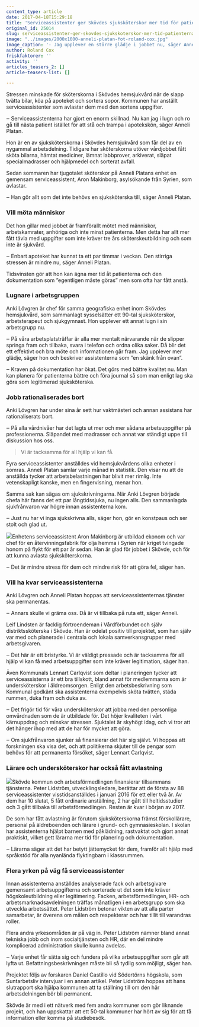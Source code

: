 ```yaml
---
content_type: article
date: 2017-04-18T15:29:18
title: 'Serviceassistenter ger Skövdes sjuksköterskor mer tid för patienterna'
original_id: 25014
slug: serviceassistenter-ger-skovdes-sjukskoterskor-mer-tid-patienterna
image: "../images/2000x1000-anneli-platan-fot-roland-cox.jpg"
image_caption: '- Jag upplever en större glädje i jobbet nu, säger Annelie Platan, en av sjuksköterskorna i Skövde kommuns hemsjukvård.'
author: Roland Cox
friskfaktorer: ''
activity: ''
articles_teasers_2: []
article-teasers-list: []

---
```


Stressen minskade för sköterskorna i Skövdes hemsjukvård när de slapp tvätta bilar, köa på apoteket och sortera sopor. Kommunen har anställt serviceassistenter som avlastar dem med den sortens uppgifter.

‒ Serviceassistenterna har gjort en enorm skillnad. Nu kan jag i lugn och ro gå till nästa patient istället för att stå och trampa i apotekskön, säger Anneli Platan.

Hon är en av sjuksköterskorna i Skövdes hemsjukvård som får del av en nygammal arbetsdelning. Tidigare har sköterskorna utöver vårdjobbet fått sköta bilarna, hämtat mediciner, lämnat labbprover, arkiverat, släpat specialmadrasser och hjälpmedel och sorterat avfall.

Sedan sommaren har tjugotalet sköterskor på Anneli Platans enhet en gemensam serviceassistent, Aron Makinborg, asylsökande från Syrien, som avlastar.

‒ Han gör allt som det inte behövs en sjuksköterska till, säger Anneli Platan.

### Vill möta människor

Det hon gillar med jobbet är framförallt mötet med människor, arbetskamrater, anhöriga och inte minst patienterna. Men detta har allt mer fått tävla med uppgifter som inte kräver tre års sköterskeutbildning och som inte är sjukvård.

‒ Enbart apoteket har kunnat ta ett par timmar i veckan. Den stirriga stressen är mindre nu, säger Anneli Platan.

Tidsvinsten gör att hon kan ägna mer tid åt patienterna och den dokumentation som ”egentligen måste göras” men som ofta har fått anstå.

### Lugnare i arbetsgruppen

Anki Lövgren är chef för samma geografiska enhet inom Skövdes hemsjukvård, som sammanlagt sysselsätter ett 90-tal sjuksköterskor, arbetsterapeut och sjukgymnast. Hon upplever ett annat lugn i sin arbetsgrupp nu.

‒ På våra arbetsplatsträffar är alla mer mentalt närvarande när de slipper springa fram och tillbaka, svara i telefon och ordna olika saker. Då blir det ett effektivt och bra möte och informationen går fram. Jag upplever mer glädje, säger hon och beskriver assistenterna som ”en skänk från ovan”.

‒ Kraven på dokumentation har ökat. Det görs med bättre kvalitet nu. Man kan planera för patienterna bättre och föra journal så som man enligt lag ska göra som legitimerad sjuksköterska.

### Jobb rationaliserades bort

Anki Lövgren har under sina år sett hur vaktmästeri och annan assistans har rationaliserats bort.

‒ På alla vårdnivåer har det lagts ut mer och mer sådana arbetsuppgifter på professionerna. Släpandet med madrasser och annat var ständigt uppe till diskussion hos oss.

> Vi är tacksamma för all hjälp vi kan få.

Fyra serviceassistenter anställdes vid hemsjukvårdens olika enheter i somras. Anneli Platan samlar varje månad in statistik. Den visar nu att de anställda tycker att arbetsbelastningen har blivit mer rimlig. Inte vetenskapligt kanske, men en fingervisning, menar hon.

Samma sak kan sägas om sjukskrivningarna. När Anki Lövgren började chefa här fanns det ett par långtidssjuka, nu ingen alls. Den sammanlagda sjukfrånvaron var högre innan assistenterna kom.

‒ Just nu har vi inga sjukskrivna alls, säger hon, gör en konstpaus och ser stolt och glad ut.

[![](https://www.suntarbetsliv.se/wp-content/uploads/2017/04/200x220-aron-makinborg-foto-roland-cox.jpg)](https://www.suntarbetsliv.se/wp-content/uploads/2017/04/200x220-aron-makinborg-foto-roland-cox.jpg)Enhetens serviceassistent Aron Makinborg är utbildad ekonom och var chef för en återvinningsfabrik för olja hemma i Syrien när kriget tvingade honom på flykt för ett par år sedan. Han är glad för jobbet i Skövde, och för att kunna avlasta sjuksköterskorna.

‒ Det är mindre stress för dem och mindre risk för att göra fel, säger han.

### Vill ha kvar serviceassistenterna

Anki Lövgren och Anneli Platan hoppas att serviceassistenternas tjänster ska permanentas.

‒ Annars skulle vi gräma oss. Då är vi tillbaka på ruta ett, säger Anneli.

Leif Lindsten är facklig förtroendeman i Vårdförbundet och själv distriktssköterska i Skövde. Han är odelat positiv till projektet, som han själv var med och planerade i centrala och lokala samverkansgrupper med arbetsgivaren.

‒ Det här är ett bristyrke. Vi är väldigt pressade och är tacksamma för all hjälp vi kan få med arbetsuppgifter som inte kräver legitimation, säger han.

Även Kommunals Lennart Carlqvist som deltar i planeringen tycker att serviceassisterna är ett bra tillskott, bland annat för medlemmarna som är undersköterskor i äldreomsorgen. Enligt den arbetsbeskrivning som Kommunal godkänt ska assistenterna exempelvis sköta tvätten, städa rummen, duka fram och duka av.

‒ Det frigör tid för våra undersköterskor att jobba med den personliga omvårdnaden som de är utbildade för. Det höjer kvaliteten i vårt kärnuppdrag och minskar stressen. Sjuktalet är skyhögt idag, och vi tror att det hänger ihop med att de har för mycket att göra.

‒ Om sjukfrånvaron sjunker så finansierar det här sig självt. Vi hoppas att forskningen ska visa det, och att politikerna skjuter till de pengar som behövs för att permanenta försöket, säger Lennart Carlqvist.

### Lärare och undersköterskor har också fått avlastning

[![](https://www.suntarbetsliv.se/wp-content/uploads/2017/04/200x220-peter-lidstrom-foto-roland-cox.jpg)](https://www.suntarbetsliv.se/wp-content/uploads/2017/04/200x220-peter-lidstrom-foto-roland-cox.jpg)Skövde kommun och arbetsförmedlingen finansierar tillsammans tjänsterna. Peter Lidström, utvecklingsledare, berättar att de första av 88 serviceassistenter visstidsanställdes i januari 2016 för ett eller två år. Av dem har 10 slutat, 5 fått ordinarie anställning, 2 har gått till heltidsstudier och 3 gått tillbaka till arbetsförmedlingen. Resten är kvar i början av 2017.

De som har fått avlastning är förutom sjuksköterskorna främst förskollärare, personal på äldreboenden och lärare i grund- och gymnasieskolan. I skolan har assistenterna hjälpt barnen med påklädning, rastvaktat och gjort annat praktiskt, vilket gett lärarna mer tid för planering och dokumentation.

‒ Lärarna säger att det har betytt jättemycket för dem, framför allt hjälp med språkstöd för alla nyanlända flyktingbarn i klassrummen.

### Flera yrken på väg få serviceassistenter

Innan assistenterna anställdes analyserade fack och arbetsgivare gemensamt arbetsuppgifterna och sorterade ut det som inte kräver högskoleutbildning eller legitimering. Facken, arbetsförmedlingen, HR- och arbetsmarknadsavdelningen träffas månatligen i en arbetsgrupp som ska utveckla arbetssättet. Peter Lidström betonar vikten av att alla parter samarbetar, är överens om målen och respekterar och har tillit till varandras roller.

Flera andra yrkesområden är på väg in. Peter Lidström nämner bland annat tekniska jobb och inom socialtjänsten och HR, där en del mindre komplicerad administration skulle kunna avdelas.

‒ Varje enhet får sätta sig och fundera på vilka arbetsuppgifter som går att lyfta ut. Befattningsbeskrivningen måste bli så tydlig som möjligt, säger han.

Projektet följs av forskaren Daniel Castillo vid Södertörns högskola, som Suntarbetsliv intervjuar i en annan artikel. Peter Lidström hoppas att hans slutrapport ska hjälpa kommunen att ta ställning till om den här arbetsdelningen bör bli permanent.

Skövde är med i ett nätverk med fem andra kommuner som gör liknande projekt, och han uppskattar att ett 50-tal kommuner har hört av sig för att få information eller komma på studiebesök.

